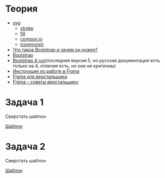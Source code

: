 # Теория

- [svg](https://doka.guide/html/svg/)
    - [stroke](https://doka.guide/css/stroke/)
    - [fill](https://doka.guide/css/fill/)
    - [comoon.io](https://icomoon.io/app/#/select)
    - [iconmonstr](https://iconmonstr.com/)
- [Что такое Bootstrap и зачем он нужен?](https://itchief.ru/bootstrap/introduction)
- [Bootstrap](https://getbootstrap.com/)
- [Bootstrap 4 rus](https://bootstrap-4.ru/)(последняя версия 5, но русская документация есть только на 4, отличия есть, но они не критичны)
- [Инструкция по работе в Figma](https://breezzly.ru/guides/start-v-figma-dlya-verstalshhika)
- [Figma для верстальщика](https://www.youtube.com/watch?v=DNG1SZ8y0l8)
- [Figma – советы верстальщику](https://snipp.ru/raznoe/figma-makeup)



# Задача 1

Сверстать шаблон

[Шаблон](https://www.figma.com/community/file/976460327373495337)

# Задача 2

Сверстать шаблон

[Шаблон](https://www.figma.com/file/4URXDoMFyPoPwyW0jcxxNS/Blog-WordPress-Theme---Clean%2C-Minimal-Design-(Community)?node-id=0%3A1)